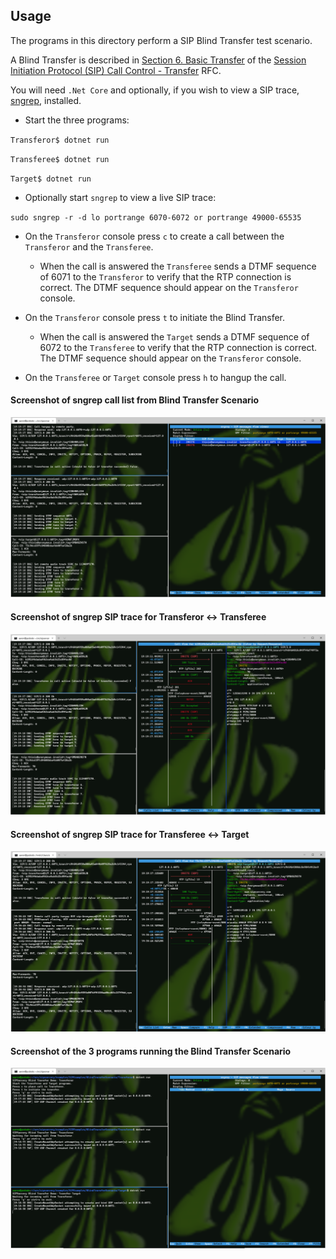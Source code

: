 ## Usage

The programs in this directory perform a SIP Blind Transfer test scenario.

A Blind Transfer is described in [Section 6. Basic Transfer](https://tools.ietf.org/html/rfc5589#section-6) of the [Session Initiation Protocol (SIP) Call Control - Transfer](https://tools.ietf.org/html/rfc5589) RFC.

You will need `.Net Core` and optionally, if you wish to view a SIP trace, [sngrep](https://github.com/irontec/sngrep), installed.

- Start the three programs:

`Transferor$ dotnet run`

`Transferee$ dotnet run`

`Target$ dotnet run`

- Optionally start `sngrep` to view a live SIP trace:

`sudo sngrep -r -d lo portrange 6070-6072 or portrange 49000-65535`

- On the `Transferor` console press `c` to create a call between the `Transferor` and the `Transferee`.

  - When the call is answered the `Transferee` sends a DTMF sequence of 6071 to the `Transferor` to verify that the RTP connection is correct. The DTMF sequence should appear on the `Transferor` console.

- On the `Transferor` console press `t` to initiate the Blind Transfer.

  - When the call is answered the `Target` sends a DTMF sequence of 6072 to the `Transferee` to verify that the RTP connection is correct. The DTMF sequence should appear on the `Transferor` console.

- On the `Transferee` or `Target` console press `h` to hangup the call.

#### Screenshot of sngrep call list from Blind Transfer Scenario

![sngrep call list](sngrep_calllist.png)

#### Screenshot of sngrep SIP trace for Transferor <-> Transferee
![sngrep Transferor<->Transferee](sngrep_transferor_transferee.png)

#### Screenshot of sngrep SIP trace for Transferee <-> Target
![sngrep Transferee<->Target](sngrep_transferee_target.png)

#### Screenshot of the 3 programs running the Blind Transfer Scenario

![Terminal running scenario](console_scenario.png)
